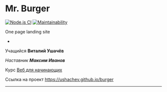 # Mr. Burger

[![Node.js CI](https://github.com/ushachev/burger/actions/workflows/nodejs.yml/badge.svg)](https://github.com/ushachev/burger/actions/workflows/nodejs.yml)
[![Maintainability](https://api.codeclimate.com/v1/badges/bbab5f69c76c17ab4e68/maintainability)](https://codeclimate.com/github/ushachev/burger/maintainability)

One page landing site

*

Учащийся **Виталий Ушачёв**  

*Наставник* ***Максим Иванов***

Курс [Веб для начинающих](https://loftschool.com/course/web-beginner "Школа онлайн-образования LoftSchool")

Ссылка на проект <https://ushachev.github.io/burger>

***
